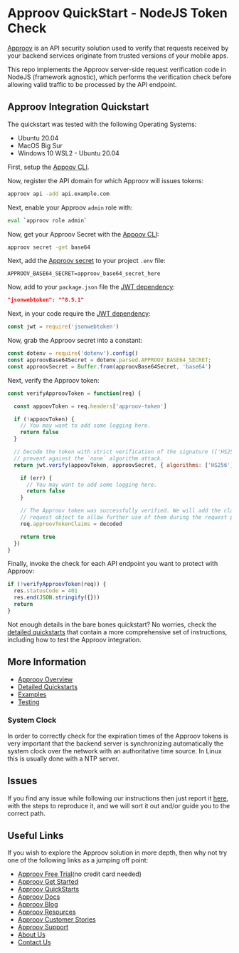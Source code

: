 # Approov QuickStart - NodeJS Token Check

[Approov](https://approov.io) is an API security solution used to verify that requests received by your backend services originate from trusted versions of your mobile apps.

This repo implements the Approov server-side request verification code in NodeJS (framework agnostic), which performs the verification check before allowing valid traffic to be processed by the API endpoint.


## Approov Integration Quickstart

The quickstart was tested with the following Operating Systems:

* Ubuntu 20.04
* MacOS Big Sur
* Windows 10 WSL2 - Ubuntu 20.04

First, setup the [Appoov CLI](https://approov.io/docs/latest/approov-installation/index.html#initializing-the-approov-cli).

Now, register the API domain for which Approov will issues tokens:

```bash
approov api -add api.example.com
```

Next, enable your Approov `admin` role with:

```bash
eval `approov role admin`
````

Now, get your Approov Secret with the [Appoov CLI](https://approov.io/docs/latest/approov-installation/index.html#initializing-the-approov-cli):

```bash
approov secret -get base64
```

Next, add the [Approov secret](https://approov.io/docs/latest/approov-usage-documentation/#account-secret-key-export) to your project `.env` file:

```env
APPROOV_BASE64_SECRET=approov_base64_secret_here
```

Now, add to your `package.json` file the [JWT dependency](https://github.com/auth0/node-jsonwebtoken#readme):

```json
"jsonwebtoken": "^8.5.1"
```

Next, in your code require the [JWT dependency](https://github.com/auth0/node-jsonwebtoken#readme):

```javascript
const jwt = require('jsonwebtoken')
```

Now, grab the Approov secret into a constant:

```javascript
const dotenv = require('dotenv').config()
const approovBase64Secret = dotenv.parsed.APPROOV_BASE64_SECRET;
const approovSecret = Buffer.from(approovBase64Secret, 'base64')
```

Next, verify the Approov token:

```javascript
const verifyApproovToken = function(req) {

  const appoovToken = req.headers['approov-token']

  if (!appoovToken) {
    // You may want to add some logging here.
    return false
  }

  // Decode the token with strict verification of the signature (['HS256']) to
  // prevent against the `none` algorithm attack.
  return jwt.verify(appoovToken, approovSecret, { algorithms: ['HS256'] }, function(err, decoded) {

    if (err) {
      // You may want to add some logging here.
      return false
    }

    // The Approov token was successfully verified. We will add the claims to the
    // request object to allow further use of them during the request processing.
    req.approovTokenClaims = decoded

    return true
  })
}
```

Finally, invoke the check for each API endpoint you want to protect with Approov:

```javascript
if (!verifyApproovToken(req)) {
  res.statusCode = 401
  res.end(JSON.stringify({}))
  return
}
```

Not enough details in the bare bones quickstart? No worries, check the [detailed quickstarts](QUICKSTARTS.md) that contain a more comprehensive set of instructions, including how to test the Approov integration.


## More Information

* [Approov Overview](OVERVIEW.md)
* [Detailed Quickstarts](QUICKSTARTS.md)
* [Examples](EXAMPLES.md)
* [Testing](TESTING.md)

### System Clock

In order to correctly check for the expiration times of the Approov tokens is very important that the backend server is synchronizing automatically the system clock over the network with an authoritative time source. In Linux this is usually done with a NTP server.


## Issues

If you find any issue while following our instructions then just report it [here](https://github.com/approov/quickstart-nodejs-token-check/issues), with the steps to reproduce it, and we will sort it out and/or guide you to the correct path.


## Useful Links

If you wish to explore the Approov solution in more depth, then why not try one of the following links as a jumping off point:

* [Approov Free Trial](https://approov.io/signup)(no credit card needed)
* [Approov Get Started](https://approov.io/product/demo)
* [Approov QuickStarts](https://approov.io/docs/latest/approov-integration-examples/)
* [Approov Docs](https://approov.io/docs)
* [Approov Blog](https://approov.io/blog/)
* [Approov Resources](https://approov.io/resource/)
* [Approov Customer Stories](https://approov.io/customer)
* [Approov Support](https://approov.io/contact)
* [About Us](https://approov.io/company)
* [Contact Us](https://approov.io/contact)
